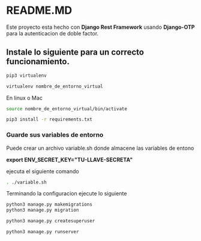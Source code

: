 # README.MD
Este proyecto esta hecho con **Django Rest Framework** usando **Django-OTP** para la autenticacion de doble factor.

## Instale lo siguiente para un correcto funcionamiento.
```bash
pip3 virtualenv

virtualenv nombre_de_entorno_virtual
```

En linux o Mac

```bash
source nombre_de_entorno_virtual/bin/activate

pip3 install -r requirements.txt
```

### Guarde sus variables de entorno
Puede crear un archivo variable.sh donde almacene las variables de entono

**export ENV_SECRET_KEY="TU-LLAVE-SECRETA"**

ejecuta el siguiente comando
```bash
. ./variable.sh
```

Terminando la configuracion ejecute lo siguiente

```bash
python3 manage.py makemigrations
python3 manage.py migration

python3 manage.py createsuperuser

python3 manage.py runserver
```